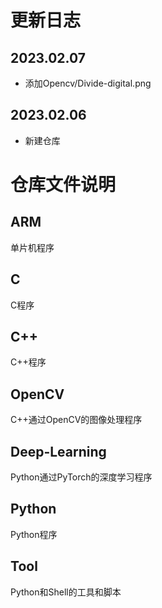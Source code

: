 # 更新日志
## 2023.02.07
- 添加Opencv/Divide-digital.png
## 2023.02.06
- 新建仓库

# 仓库文件说明
## ARM
单片机程序
## C
C程序
## C++
C++程序
## OpenCV
C++通过OpenCV的图像处理程序
## Deep-Learning
Python通过PyTorch的深度学习程序
## Python
Python程序
## Tool
Python和Shell的工具和脚本


